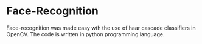 # Face-Recognition
Face-recognition was made easy wth the use of haar cascade classifiers in OpenCV. The code is written in python programming language.
